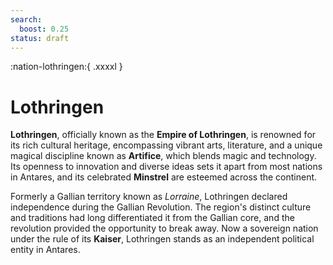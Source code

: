 ```yaml
---
search:
  boost: 0.25
status: draft
---
```


:nation-lothringen:{ .xxxxl }

# Lothringen

**Lothringen**, officially known as the **Empire of Lothringen**, is renowned for its rich cultural heritage, encompassing vibrant arts, literature, and a unique magical discipline known as **Artifice**, which blends magic and technology. Its openness to innovation and diverse ideas sets it apart from most nations in Antares, and its celebrated **Minstrel** are esteemed across the continent.

Formerly a Gallian territory known as *Lorraine*, Lothringen declared independence during the Gallian Revolution. The region's distinct culture and traditions had long differentiated it from the Gallian core, and the revolution provided the opportunity to break away. Now a sovereign nation under the rule of its **Kaiser**, Lothringen stands as an independent political entity in Antares.
